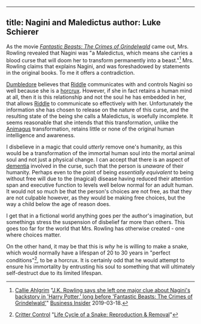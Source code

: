 ---
title: Nagini and Maledictus
author: Luke Schierer
----

As the movie _[Fantastic Beasts: The Crimes of Grindelwald]_ came out, Mrs. Rowling revealed that Nagini was "a Maledictus, which means she carries a blood curse that will doom her to transform permanently into a beast."[^240326-2]  Mrs. Rowling claims that explains Nagini, and was foreshadowed by statements in the original books.  To me it offers a contradiction.

[Dumbledore] believes that [Riddle] communicates with and controls Nagini so well because she is a [horcrux].  However, if she in fact retains a human mind
at all, then it is this relationship and not the soul he has embedded in her, that allows [Riddle] to communicate so effectively with her.  Unfortunately the information she has chosen to release on the nature of this curse, and the resulting state of the being she calls a Maledictus, is woefully incomplete.  It seems reasonable that she intends that this transformation, unlike the [Animagus] transformation, retains little or none of the original human intelligence and awareness.  

I disbelieve in a magic that could *utterly* remove one's humanity, as this would be a transformation of the immortal human soul into the mortal animal soul and not just a physical change.  I can accept that there is an aspect of [dementia] involved in the curse, such that the person is *unaware* of their humanity.  Perhaps even to the point of being *essentially equivalent* to being without free will due to the (magical) disease having reduced their attention span and executive function to levels well below normal for an adult human.  It would not so much be that the person's choices are not free, as that they are not culpable however, as they would be making free choices, but the way a child below the age of reason does. 

I get that in a fictional world anything goes per the author's imagination, but somethings stress the suspension of disbelief far more than others.  This goes too far for the world that Mrs. Rowling has otherwise created - one where choices matter. 

On the other hand, it may be that this is *why* he is willing to make a snake, which would normally have a lifespan of 20 to 30 years in "perfect conditions"[^240326-3], to be a horcrux.  It is certainly odd that he would attempt to ensure his immortality by entrusting his soul to something that will ultimately self-destruct due to its limited lifespan. 

[dementia]: https://www.cdc.gov/aging/dementia/

[Animagus]: ../magic/

[horcrux]: ../magic/dark/horcruxes/

[Dumbledore]: ../people/dumbledore/albus_percival_wulfric_brian/

[Riddle]: ../people/riddle/tom_marvolo/

[^240326-2]: [Callie Ahlgrim](https://www.businessinsider.com/author/callie-ahlgrim)
    "[J.K. Rowling says she left one major clue about Nagini's backstory in 'Harry Potter,' long before 'Fantastic Beasts: The Crimes of Grindelwald'](https://www.businessinsider.com/jk-rowling-hints-about-nagini-origin-in-harry-potter-2019-3)"
    [Business Insider](https://www.businessinsider.com/) 2019-03-18.


    [Fantastic Beasts: The Crimes of Grindelwald]: https://www.librarything.com/work/21740108

    [^240326-3]: [Critter Control](https://www.crittercontrol.com/)
        "[Life Cycle of a Snake: Reproduction & Removal](https://www.crittercontrol.com/wildlife/snakes/snake-life-cycle)"
